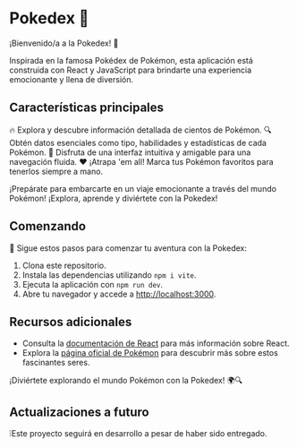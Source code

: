 # Pokedex 🌟

¡Bienvenido/a a la Pokedex! 🐾

Inspirada en la famosa Pokédex de Pokémon, esta aplicación está construida con React y JavaScript para brindarte una experiencia emocionante y llena de diversión.

## Características principales

🔥 Explora y descubre información detallada de cientos de Pokémon.
🔍 Obtén datos esenciales como tipo, habilidades y estadísticas de cada Pokémon.
💫 Disfruta de una interfaz intuitiva y amigable para una navegación fluida.
❤️ ¡Atrapa 'em all! Marca tus Pokémon favoritos para tenerlos siempre a mano.

¡Prepárate para embarcarte en un viaje emocionante a través del mundo Pokémon! ¡Explora, aprende y diviértete con la Pokedex!

## Comenzando

🚀 Sigue estos pasos para comenzar tu aventura con la Pokedex:

1. Clona este repositorio.
2. Instala las dependencias utilizando `npm i vite`.
3. Ejecuta la aplicación con `npm run dev`.
4. Abre tu navegador y accede a [http://localhost:3000](http://localhost:3000).

## Recursos adicionales

- Consulta la [documentación de React](https://es.reactjs.org/) para más información sobre React.
- Explora la [página oficial de Pokémon](https://www.pokemon.com/es/pokedex) para descubrir más sobre estos fascinantes seres.

¡Diviértete explorando el mundo Pokémon con la Pokedex! 🌍🔍

## Actualizaciones a futuro

❕Este proyecto seguirá en desarrollo a pesar de haber sido entregado. 
